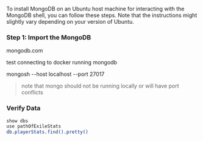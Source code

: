 To install MongoDB on an Ubuntu host machine for interacting with the MongoDB shell, you can follow these steps. Note that the instructions might slightly vary depending on your version of Ubuntu.

### Step 1: Import the MongoDB 

mongodb.com

test connecting to docker running mongodb

mongosh --host localhost --port 27017

> note that mongo should not be running locally or will have port conflicts
>

### Verify Data

```sh
show dbs
use pathOfExileStats
db.playerStats.find().pretty()
```